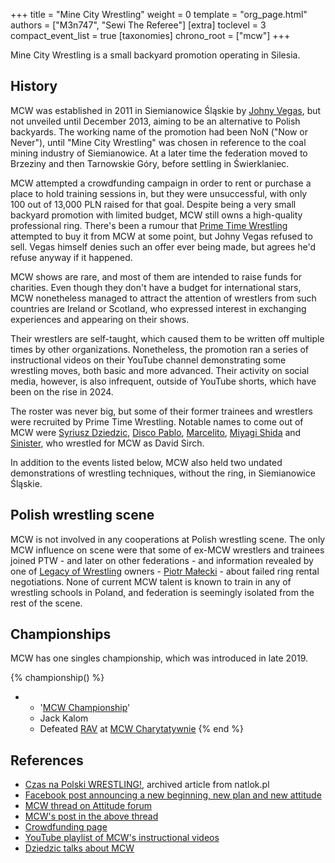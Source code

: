 +++
title = "Mine City Wrestling"
weight = 0
template = "org_page.html"
authors = ["M3n747", "Sewi The Referee"]
[extra]
toclevel = 3
compact_event_list = true
[taxonomies]
chrono_root = ["mcw"]
+++

Mine City Wrestling is a small backyard promotion operating in Silesia.

## History

MCW was established in 2011 in Siemianowice Śląskie by [Johny Vegas](@/w/johny-vegas.md), but not unveiled until December 2013, aiming to be an alternative to Polish backyards.
The working name of the promotion had been NoN ("Now or Never"), until "Mine City Wrestling" was chosen in reference to the coal mining industry of Siemianowice.
At a later time the federation moved to Brzeziny and then Tarnowskie Góry, before settling in Świerklaniec.

MCW attempted a crowdfunding campaign in order to rent or purchase a place to hold training sessions in, but they were unsuccessful, with only 100 out of 13,000 PLN raised for that goal.
Despite being a very small backyard promotion with limited budget, MCW still owns a high-quality professional ring.
There's been a rumour that [Prime Time Wrestling](@/o/ptw.md) attempted to buy it from MCW at some point, but Johny Vegas refused to sell.
Vegas himself denies such an offer ever being made, but agrees he'd refuse anyway if it happened.

MCW shows are rare, and most of them are intended to raise funds for charities.
Even though they don't have a budget for international stars, MCW nonetheless managed to attract the attention of wrestlers from such countries are Ireland or Scotland,
who expressed interest in exchanging experiences and appearing on their shows.

Their wrestlers are self-taught, which caused them to be written off multiple times by other organizations.
Nonetheless, the promotion ran a series of instructional videos on their YouTube channel demonstrating some wrestling moves, both basic and more advanced.
Their activity on social media, however, is also infrequent, outside of YouTube shorts, which have been on the rise in 2024.

The roster was never big, but some of their former trainees and wrestlers were recruited by Prime Time Wrestling.
Notable names to come out of MCW were [Syriusz Dziedzic](@/w/dziedzic.md), [Disco Pablo](@/w/disco-pablo.md), [Marcelito](@/w/marcelito.md), [Miyagi Shida](@/w/miyagi-shida.md) and [Sinister](@/w/sinister.md), who wrestled for MCW as David Sirch.

In addition to the events listed below, MCW also held two undated demonstrations of wrestling techniques, without the ring, in Siemianowice Śląskie.

## Polish wrestling scene

MCW is not involved in any cooperations at Polish wrestling scene. The only MCW influence on scene were that some of ex-MCW wrestlers and trainees joined PTW - and later on other federations - and information revealed by one of [Legacy of Wrestling](@/o/low.md) owners - [Piotr Małecki](@/w/piotr-malecki.md) - about failed ring rental negotiations. None of current MCW talent is known to train in any of wrestling schools in Poland, and federation is seemingly isolated from the rest of the scene.

## Championships

MCW has one singles championship, which was introduced in late 2019.

{% championship() %}
- - '[MCW Championship](@/c/mcw-championship.md)'
  - Jack Kalom
  - Defeated [RAV](@/w/rav.md) at [MCW Charytatywnie](@/e/mcw/2024-11-16-mcw-charytatywnie.md)
{% end %}

## References

- [Czas na Polski WRESTLING!](https://web.archive.org/web/20160527112136/http://natlok.pl/czas-na-polski-wrestling/), archived article from natlok.pl
- [Facebook post announcing a new beginning, new plan and new attitude](https://www.facebook.com/minecitywrestling/posts/pfbid02zVfpG1gojMXq5jBkAVcqPMjnAmPLyhrNwqB78upeCzGchKRKKLJHd8zP6w7o1BQpl)
- [MCW thread on Attitude forum](https://forum.wrestling.pl/topic/34470-mcw-mine-city-wrestling/)
- [MCW's post in the above thread](https://forum.wrestling.pl/topic/34470-mcw-mine-city-wrestling/page/2/#comment-341346)
- [Crowdfunding page](https://wspieram.to/mcwwrestling)
- [YouTube playlist of MCW's instructional videos](https://www.youtube.com/playlist?list=PL2kby3nr3FjcQFyp_hr73GMhmD9iiOdAd)
- [Dziedzic talks about MCW](https://www.youtube.com/live/-mveTz3FApQ?si=GrAXj1vj7GMkwEdt&t=5200)
